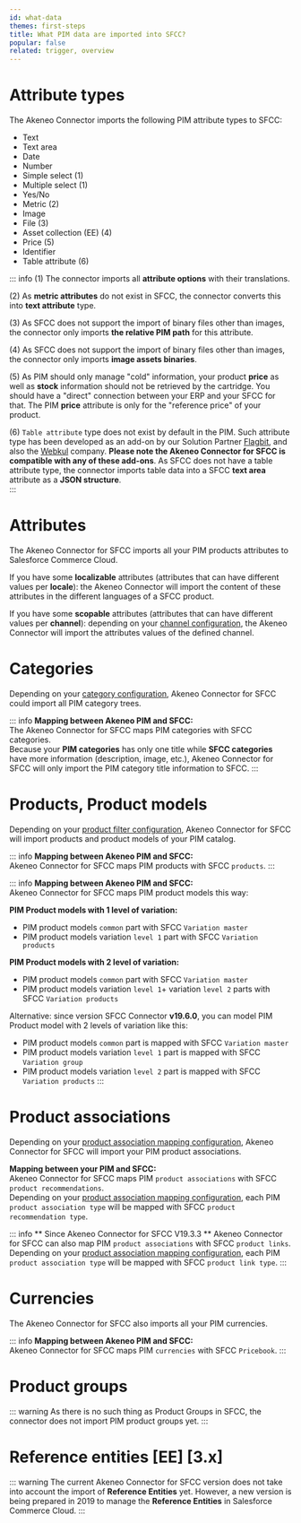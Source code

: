 ```yaml
---
id: what-data
themes: first-steps
title: What PIM data are imported into SFCC?
popular: false
related: trigger, overview
---
```


# Attribute types

The Akeneo Connector imports the following PIM attribute types to SFCC:
- Text
- Text area
- Date
- Number
- Simple select (1)
- Multiple select (1)
- Yes/No
- Metric (2)
- Image
- File (3)
- Asset collection (EE) (4)
- Price (5)
- Identifier
- Table attribute (6)

::: info
(1) The connector imports all **attribute options** with their translations.<br>

(2) As **metric attributes** do not exist in SFCC, the connector converts this into **text attribute** type.<br>

(3) As SFCC does not support the import of binary files other than images, the connector only imports **the relative PIM path** for this attribute.<br>

(4) As SFCC does not support the import of binary files other than images, the connector only imports **image assets binaries**.<br>

(5) As PIM should only manage "cold" information, your product **price** as well as **stock** information should not be retrieved by the cartridge. You should have a "direct" connection between your ERP and your SFCC for that. The PIM **price** attribute is only for the "reference price" of your product.  

(6) `Table attribute` type does not exist by default in the PIM. Such attribute type has been developed as an add-on by our Solution Partner [Flagbit](https://marketplace.akeneo.com/extension/table-attribute), and also the [Webkul](https://marketplace.akeneo.com/extension/akeneo-table-attribute) company.
**Please note the Akeneo Connector for SFCC is compatible with any of these add-ons**.
As SFCC does not have a table attribute type, the connector imports table data into a SFCC **text area** attribute as a **JSON structure**.  
:::


# Attributes

The Akeneo Connector for SFCC imports all your PIM products attributes to Salesforce Commerce Cloud.

If you have some **localizable** attributes (attributes that can have different values per **locale**): the Akeneo Connector will import the content of these attributes in the different languages of a SFCC product.

If you have some **scopable** attributes (attributes that can have different values per **channel**): depending on your [channel configuration](03-products-filter-configuration.html), the Akeneo Connector will import the attributes values of the defined channel.

# Categories

Depending on your [category configuration](06-categories-configuration.html), Akeneo Connector for SFCC could import all PIM category trees.

::: info
**Mapping between Akeneo PIM and SFCC:**<br>
The Akeneo Connector for SFCC maps PIM categories with SFCC categories.<br>
Because your **PIM categories** has only one title while **SFCC categories** have more information (description, image, etc.), Akeneo Connector for SFCC will only import the PIM category title information to SFCC.
:::

# Products, Product models

Depending on your [product filter configuration](03-products-filter-configuration.html), Akeneo Connector for SFCC will import products and product models of your PIM catalog.

::: info
**Mapping between Akeneo PIM and SFCC:**<br>
Akeneo Connector for SFCC maps PIM products with SFCC `products`.
:::

::: info
**Mapping between Akeneo PIM and SFCC:**<br>
Akeneo Connector for SFCC maps PIM product models this way:

**PIM Product models with 1 level of variation:**<br>
- PIM product models `common` part with SFCC `Variation master`<br>
- PIM product models variation `level 1` part with SFCC `Variation products`

**PIM Product models with 2 level of variation:**<br>
- PIM product models `common` part with SFCC `Variation master`<br>
- PIM product models variation `level 1`+ variation `level 2` parts with SFCC `Variation products`

Alternative: since version SFCC Connector **v19.6.0**, you can model PIM Product model with 2 levels of variation like this:
- PIM product models `common` part is mapped with SFCC `Variation master`
- PIM product models variation `level 1` part is mapped with SFCC `Variation group`
- PIM product models variation `level 2` part is mapped with SFCC `Variation products`
:::

# Product associations

Depending on your [product association mapping configuration](05-mapping-configuration.html), Akeneo Connector for SFCC will import your PIM product associations.

**Mapping between your PIM and SFCC:**<br>
Akeneo Connector for SFCC maps PIM `product associations` with SFCC `product recommendations`.<br>
Depending on your [product association mapping configuration](05-mapping-configuration.html), each PIM `product association type` will be mapped with SFCC `product recommendation type`.

::: info
** Since Akeneo Connector for SFCC V19.3.3 **
Akeneo Connector for SFCC can also map PIM `product associations` with SFCC `product links`.<br>
Depending on your [product association mapping configuration](05-mapping-configuration.html), each PIM `product association type` will be mapped with SFCC `product link type`.
:::

# Currencies

The Akeneo Connector for SFCC also imports all your PIM currencies.

::: info
**Mapping between Akeneo PIM and SFCC:**<br>
Akeneo Connector for SFCC maps PIM `currencies` with SFCC `Pricebook`.
:::

# Product groups

::: warning
As there is no such thing as Product Groups in SFCC, the connector does not import PIM product groups yet.
:::

# Reference entities [EE] [3.x]

::: warning
The current Akeneo Connector for SFCC version does not take into account the import of **Reference Entities** yet. However, a new version is being prepared in 2019 to manage the **Reference Entities** in Salesforce Commerce Cloud.
:::
